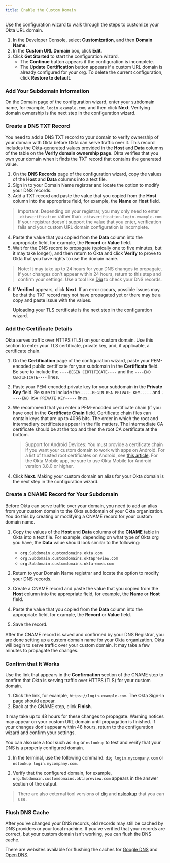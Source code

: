 ```yaml
---
title: Enable the Custom Domain
---
```

Use the configuration wizard to walk through the steps to customize your Okta URL domain.

1. In the Developer Console, select **Customization**, and then **Domain Name**.
2. In the **Custom URL Domain** box, click **Edit**.
3. Click **Get Started** to start the configuration wizard.
    * The **Continue** button appears if the configuration is incomplete.
    * The **Update Certification** button appears if a custom URL domain is already configured for your org. To delete the current configuration, click **Restore to default**. 

### Add Your Subdomain Information
On the Domain page of the configuration wizard, enter your subdomain name, for example, `login.example.com`, and then click **Next**. Verifying domain ownership is the next step in the configuration wizard.

### Create a DNS TXT Record
You need to add a DNS TXT record to your domain to verify ownership of your domain with Okta before Okta can serve traffic over it. This record includes the Okta-generated values provided in the **Host** and **Data** columns of the table on the **Verify domain ownership page**. Okta verifies that you own your domain when it finds the TXT record that contains the generated value.

1. On the **DNS Records** page of the configuration wizard, copy the values of the **Host** and **Data** columns into a text file.
2. Sign in to your Domain Name registrar and locate the option to modify your DNS records.
3. Add a TXT record and paste the value that you copied from the **Host** column into the appropriate field, for example, the **Name** or **Host** field. 
> Important: Depending on your registrar, you may only need to enter `_oktaverification` rather than `_oktaverification.login.example.com`. If your registrar doesn't support the value that you enter, verification fails and your custom URL domain configuration is incomplete.
4. Paste the value that you copied from the **Data** column into the appropriate field, for example, the **Record** or **Value** field.
5. Wait for the DNS record to propagate (typically one to five minutes, but it may take longer), and then return to Okta and click **Verify** to prove to Okta that you have rights to use the domain name.
> Note: It may take up to 24 hours for your DNS changes to propagate. If your changes don't appear within 24 hours, return to this step and confirm your settings. Use a tool like [Dig](https://toolbox.googleapps.com/apps/dig/) to check your DNS records.
6. If **Verified** appears, click **Next**. If an error occurs, possible issues may be that the TXT record may not have propagated yet or there may be a copy and paste issue with the values.

    Uploading your TLS certificate is the next step in the configuration wizard.

### Add the Certificate Details
Okta serves traffic over HTTPS (TLS) on your custom domain. Use this section to enter your TLS certificate, private key, and, if applicable, a certificate chain. 

1. On the **Certification** page of the configuration wizard, paste your PEM-encoded public certificate for your subdomain in the **Certificate** field. Be sure to include the `----BEGIN CERTIFICATE----` and the `----END CERTIFICATE----` lines.
2. Paste your PEM-encoded private key for your subdomain in the **Private Key** field. Be sure to include the `-----BEGIN RSA PRIVATE KEY-----` and `-----END RSA PRIVATE KEY-----` lines.
3. We recommend that you enter a PEM-encoded certificate chain (if you have one) in the **Certificate Chain** field. Certificate chain files can contain keys that are up to 4096 bits. The order in which the root and intermediary certificates appear in the file matters. The intermediate CA certificate should be at the top and then the root CA certificate at the bottom.

    > Support for Android Devices: You must provide a certificate chain if you want your custom domain to work with apps on Android. For a list of trusted root certificates on Android, see [this article](https://www.digicert.com/blog/official-list-trusted-root-certificates-android/). For the Okta Mobile app, be sure to use Okta Mobile for Android version 3.8.0 or higher.

4. Click **Next**. Making your custom domain an alias for your Okta domain is the next step in the configuration wizard.

### Create a CNAME Record for Your Subdomain
Before Okta can serve traffic over your domain, you need to add an alias from your custom domain to the Okta subdomain of your Okta organization. You do this by creating or modifying a CNAME record for your custom domain name.

1. Copy the values of the **Host** and **Data** columns of the **CNAME** table in Okta into a text file. For example, depending on what type of Okta org you have, the **Data** value should look similar to the following:

    - `org.Subdomain.customdomains.okta.com`
    - `org.Subdomain.customdomains.oktapreview.com`
    - `org.Subdomain.customdomains.okta-emea.com`
    
2. Return to your Domain Name registrar and locate the option to modify your DNS records.
3. Create a CNAME record and paste the value that you copied from the **Host** column into the appropriate field, for example, the **Name** or **Host** field. 
4. Paste the value that you copied from the **Data** column into the appropriate field, for example, the **Record** or **Value** field.
5. Save the record.

After the CNAME record is saved and confirmed by your DNS Registrar, you are done setting up a custom domain name for your Okta organization. Okta will begin to serve traffic over your custom domain. It may take a few minutes to propagate the changes.

### Confirm that It Works
Use the link that appears in the **Confirmation** section of the CNAME step to confirm that Okta is serving traffic over HTTPS (TLS) for your custom domain.

1. Click the link, for example, `https://login.example.com`. The Okta Sign-In page should appear. 
2. Back at the CNAME step, click **Finish**.

It may take up to 48 hours for these changes to propagate. Warning notices may appear on your custom URL domain until propagation is finished. If your changes don't appear within 48 hours, return to the configuration wizard and confirm your settings.

You can also use a tool such as `dig` or `nslookup` to test and verify that your DNS is a properly configured domain.

1. In the terminal, use the following command: `dig login.mycompany.com` or `nslookup login.mycompany.com`.

2. Verify that the configured domain, for example, `org.Subdomain.customdomains.oktapreview.com` appears in the answer section of the output.

> There are also external tool versions of [dig](https://toolbox.googleapps.com/apps/dig) and [nslookup](https://network-tools.com/nslookup/) that you can use.

### Flush DNS Cache
After you've changed your DNS records, old records may still be cached by DNS providers or your local machine. If you've verified that your records are correct, but your custom domain isn't working, you can flush the DNS cache.

There are websites available for flushing the caches for [Google DNS](https://google-public-dns.appspot.com/cache) and [Open DNS](https://cachecheck.opendns.com/).
